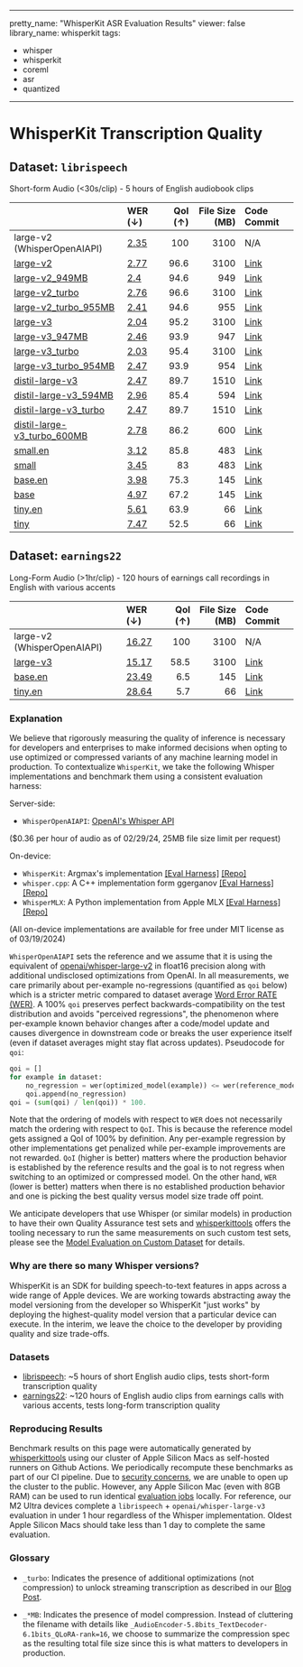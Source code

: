 
---
pretty_name: "WhisperKit ASR Evaluation Results"
viewer: false
library_name: whisperkit
tags:
- whisper
- whisperkit
- coreml
- asr
- quantized
---
# WhisperKit Transcription Quality



## Dataset: `librispeech`
Short-form Audio (<30s/clip) - 5 hours of English audiobook clips

|                                                                                                                               | WER (↓)                                                                                                                               |   QoI (↑) |   File Size (MB) | Code Commit                                                    |
|:------------------------------------------------------------------------------------------------------------------------------|:--------------------------------------------------------------------------------------------------------------------------------------|----------:|-----------------:|:---------------------------------------------------------------|
| large-v2 (WhisperOpenAIAPI)                                                                                                   | [2.35](https://hf.co/datasets/argmaxinc/whisperkit-evals/tree/main/WhisperOpenAIAPI/openai_whisper-large-v2/librispeech)              |     100   |             3100 | N/A                                                            |
| [large-v2](https://hf.co/argmaxinc/whisperkit-coreml/tree/main/openai_whisper-large-v2)                                       | [2.77](https://hf.co/datasets/argmaxinc/whisperkit-evals/tree/main/WhisperKit/openai_whisper-large-v2/librispeech)                    |      96.6 |             3100 | [Link](https://github.com/argmaxinc/WhisperKit/commit/2846fd9) |
| [large-v2_949MB](https://hf.co/argmaxinc/whisperkit-coreml/tree/main/openai_whisper-large-v2_949MB)                           | [2.4](https://hf.co/datasets/argmaxinc/whisperkit-evals/tree/main/WhisperKit/openai_whisper-large-v2_949MB/librispeech)               |      94.6 |              949 | [Link](https://github.com/argmaxinc/WhisperKit/commit/eca4a2e) |
| [large-v2_turbo](https://hf.co/argmaxinc/whisperkit-coreml/tree/main/openai_whisper-large-v2_turbo)                           | [2.76](https://hf.co/datasets/argmaxinc/whisperkit-evals/tree/main/WhisperKit/openai_whisper-large-v2_turbo/librispeech)              |      96.6 |             3100 | [Link](https://github.com/argmaxinc/WhisperKit/commit/2846fd9) |
| [large-v2_turbo_955MB](https://hf.co/argmaxinc/whisperkit-coreml/tree/main/openai_whisper-large-v2_turbo_955MB)               | [2.41](https://hf.co/datasets/argmaxinc/whisperkit-evals/tree/main/WhisperKit/openai_whisper-large-v2_turbo_955MB/librispeech)        |      94.6 |              955 | [Link](https://github.com/argmaxinc/WhisperKit/commit/cf75348) |
| [large-v3](https://hf.co/argmaxinc/whisperkit-coreml/tree/main/openai_whisper-large-v3)                                       | [2.04](https://hf.co/datasets/argmaxinc/whisperkit-evals/tree/main/WhisperKit/openai_whisper-large-v3/librispeech)                    |      95.2 |             3100 | [Link](https://github.com/argmaxinc/WhisperKit/commit/2846fd9) |
| [large-v3_947MB](https://hf.co/argmaxinc/whisperkit-coreml/tree/main/openai_whisper-large-v3_947MB)                           | [2.46](https://hf.co/datasets/argmaxinc/whisperkit-evals/tree/main/WhisperKit/openai_whisper-large-v3_947MB/librispeech)              |      93.9 |              947 | [Link](https://github.com/argmaxinc/WhisperKit/commit/eca4a2e) |
| [large-v3_turbo](https://hf.co/argmaxinc/whisperkit-coreml/tree/main/openai_whisper-large-v3_turbo)                           | [2.03](https://hf.co/datasets/argmaxinc/whisperkit-evals/tree/main/WhisperKit/openai_whisper-large-v3_turbo/librispeech)              |      95.4 |             3100 | [Link](https://github.com/argmaxinc/WhisperKit/commit/2846fd9) |
| [large-v3_turbo_954MB](https://hf.co/argmaxinc/whisperkit-coreml/tree/main/openai_whisper-large-v3_turbo_954MB)               | [2.47](https://hf.co/datasets/argmaxinc/whisperkit-evals/tree/main/WhisperKit/openai_whisper-large-v3_turbo_954MB/librispeech)        |      93.9 |              954 | [Link](https://github.com/argmaxinc/WhisperKit/commit/cf75348) |
| [distil-large-v3](https://hf.co/argmaxinc/whisperkit-coreml/tree/main/distil-whisper_distil-large-v3)                         | [2.47](https://hf.co/datasets/argmaxinc/whisperkit-evals/tree/main/WhisperKit/distil-whisper_distil-large-v3/librispeech)             |      89.7 |             1510 | [Link](https://github.com/argmaxinc/WhisperKit/commit/cf75348) |
| [distil-large-v3_594MB](https://hf.co/argmaxinc/whisperkit-coreml/tree/main/distil-whisper_distil-large-v3_594MB)             | [2.96](https://hf.co/datasets/argmaxinc/whisperkit-evals/tree/main/WhisperKit/distil-whisper_distil-large-v3_594MB/librispeech)       |      85.4 |              594 | [Link](https://github.com/argmaxinc/WhisperKit/commit/508240f) |
| [distil-large-v3_turbo](https://hf.co/argmaxinc/whisperkit-coreml/tree/main/distil-whisper_distil-large-v3_turbo)             | [2.47](https://hf.co/datasets/argmaxinc/whisperkit-evals/tree/main/WhisperKit/distil-whisper_distil-large-v3_turbo/librispeech)       |      89.7 |             1510 | [Link](https://github.com/argmaxinc/WhisperKit/commit/508240f) |
| [distil-large-v3_turbo_600MB](https://hf.co/argmaxinc/whisperkit-coreml/tree/main/distil-whisper_distil-large-v3_turbo_600MB) | [2.78](https://hf.co/datasets/argmaxinc/whisperkit-evals/tree/main/WhisperKit/distil-whisper_distil-large-v3_turbo_600MB/librispeech) |      86.2 |              600 | [Link](https://github.com/argmaxinc/WhisperKit/commit/ae1cf96) |
| [small.en](https://hf.co/argmaxinc/whisperkit-coreml/tree/main/openai_whisper-small.en)                                       | [3.12](https://hf.co/datasets/argmaxinc/whisperkit-evals/tree/main/WhisperKit/openai_whisper-small.en/librispeech)                    |      85.8 |              483 | [Link](https://github.com/argmaxinc/WhisperKit/commit/228630c) |
| [small](https://hf.co/argmaxinc/whisperkit-coreml/tree/main/openai_whisper-small)                                             | [3.45](https://hf.co/datasets/argmaxinc/whisperkit-evals/tree/main/WhisperKit/openai_whisper-small/librispeech)                       |      83   |              483 | [Link](https://github.com/argmaxinc/WhisperKit/commit/228630c) |
| [base.en](https://hf.co/argmaxinc/whisperkit-coreml/tree/main/openai_whisper-base.en)                                         | [3.98](https://hf.co/datasets/argmaxinc/whisperkit-evals/tree/main/WhisperKit/openai_whisper-base.en/librispeech)                     |      75.3 |              145 | [Link](https://github.com/argmaxinc/WhisperKit/commit/228630c) |
| [base](https://hf.co/argmaxinc/whisperkit-coreml/tree/main/openai_whisper-base)                                               | [4.97](https://hf.co/datasets/argmaxinc/whisperkit-evals/tree/main/WhisperKit/openai_whisper-base/librispeech)                        |      67.2 |              145 | [Link](https://github.com/argmaxinc/WhisperKit/commit/228630c) |
| [tiny.en](https://hf.co/argmaxinc/whisperkit-coreml/tree/main/openai_whisper-tiny.en)                                         | [5.61](https://hf.co/datasets/argmaxinc/whisperkit-evals/tree/main/WhisperKit/openai_whisper-tiny.en/librispeech)                     |      63.9 |               66 | [Link](https://github.com/argmaxinc/WhisperKit/commit/228630c) |
| [tiny](https://hf.co/argmaxinc/whisperkit-coreml/tree/main/openai_whisper-tiny)                                               | [7.47](https://hf.co/datasets/argmaxinc/whisperkit-evals/tree/main/WhisperKit/openai_whisper-tiny/librispeech)                        |      52.5 |               66 | [Link](https://github.com/argmaxinc/WhisperKit/commit/228630c) |

## Dataset: `earnings22`
Long-Form Audio (>1hr/clip) - 120 hours of earnings call recordings in English with various accents

|                                                                                         | WER (↓)                                                                                                                  |   QoI (↑) |   File Size (MB) | Code Commit                                                    |
|:----------------------------------------------------------------------------------------|:-------------------------------------------------------------------------------------------------------------------------|----------:|-----------------:|:---------------------------------------------------------------|
| large-v2 (WhisperOpenAIAPI)                                                             | [16.27](https://hf.co/datasets/argmaxinc/whisperkit-evals/tree/main/WhisperOpenAIAPI/openai_whisper-large-v2/earnings22) |     100   |             3100 | N/A                                                            |
| [large-v3](https://hf.co/argmaxinc/whisperkit-coreml/tree/main/openai_whisper-large-v3) | [15.17](https://hf.co/datasets/argmaxinc/whisperkit-evals/tree/main/WhisperKit/openai_whisper-large-v3/earnings22)       |      58.5 |             3100 | [Link](https://github.com/argmaxinc/WhisperKit/commit/2846fd9) |
| [base.en](https://hf.co/argmaxinc/whisperkit-coreml/tree/main/openai_whisper-base.en)   | [23.49](https://hf.co/datasets/argmaxinc/whisperkit-evals/tree/main/WhisperKit/openai_whisper-base.en/earnings22)        |       6.5 |              145 | [Link](https://github.com/argmaxinc/WhisperKit/commit/dda6571) |
| [tiny.en](https://hf.co/argmaxinc/whisperkit-coreml/tree/main/openai_whisper-tiny.en)   | [28.64](https://hf.co/datasets/argmaxinc/whisperkit-evals/tree/main/WhisperKit/openai_whisper-tiny.en/earnings22)        |       5.7 |               66 | [Link](https://github.com/argmaxinc/WhisperKit/commit/dda6571) |


### Explanation

We believe that rigorously measuring the quality of inference is necessary for developers and
enterprises to make informed decisions when opting to use optimized or compressed variants of
any machine learning model in production. To contextualize `WhisperKit`, we take the following Whisper
implementations and benchmark them using a consistent evaluation harness:

Server-side:
- `WhisperOpenAIAPI`: [OpenAI's Whisper API](https://platform.openai.com/docs/guides/speech-to-text)

($0.36 per hour of audio as of 02/29/24, 25MB file size limit per request)

On-device:
- `WhisperKit`: Argmax's implementation [[Eval Harness]](https://github.com/argmaxinc/whisperkittools/blob/main/whisperkit/pipelines.py#L100) [[Repo]](https://github.com/argmaxinc/WhisperKit)
- `whisper.cpp`: A C++ implementation form ggerganov [[Eval Harness]](https://github.com/argmaxinc/whisperkittools/blob/main/whisperkit/pipelines.py#L212) [[Repo]](https://github.com/ggerganov/whisper.cpp)
- `WhisperMLX`: A Python implementation from Apple MLX [[Eval Harness]](https://github.com/argmaxinc/whisperkittools/blob/main/whisperkit/pipelines.py#L338) [[Repo]](https://github.com/ml-explore/mlx-examples/blob/main/whisper/whisper/transcribe.py)

(All on-device implementations are available for free under MIT license as of 03/19/2024)

`WhisperOpenAIAPI` sets the reference and we assume that it is using the equivalent of [openai/whisper-large-v2](https://huggingface.co/openai/whisper-large-v2)
in float16 precision along with additional undisclosed optimizations from OpenAI. In all measurements, we care primarily about per-example no-regressions (quantified as `qoi` below)
which is a stricter metric compared to dataset average [Word Error RATE (WER)](https://en.wikipedia.org/wiki/Word_error_rate). A 100% `qoi` preserves perfect backwards-compatibility on the test distribution and avoids "perceived regressions", the phenomenon
where per-example known behavior changes after a code/model update and causes divergence in downstream code or breaks the user experience itself (even if dataset averages might stay flat
across updates). Pseudocode for `qoi`:

```python
qoi = []
for example in dataset:
    no_regression = wer(optimized_model(example)) <= wer(reference_model(example))
    qoi.append(no_regression)
qoi = (sum(qoi) / len(qoi)) * 100.
```

Note that the ordering of models with respect to `WER` does not necessarily match the ordering with respect to `QoI`. This is because the reference model gets assigned
a QoI of 100% by definition. Any per-example regression by other implementations get penalized while per-example improvements are not rewarded. `QoI` (higher is better) matters
where the production behavior is established by the reference results and the goal is to not regress when switching to an optimized or compressed model. On the other hand,
`WER` (lower is better) matters when there is no established production behavior and one is picking the best quality versus model size trade off point.

We anticipate developers that use Whisper (or similar models) in production to have their own Quality Assurance test sets and [whisperkittools](https://github.com/argmaxinc/whisperkittools) offers
the tooling necessary to run the same measurements on such custom test sets, please see the [Model Evaluation on Custom Dataset]((https://github.com/argmaxinc/whisperkittools)) for details.

### Why are there so many Whisper versions?
WhisperKit is an SDK for building speech-to-text features in apps across a wide range of Apple devices. We are working towards abstracting away the model versioning from the developer so WhisperKit
"just works" by deploying the highest-quality model version that a particular device can execute. In the interim, we leave the choice to the developer by providing quality and size trade-offs.


### Datasets
- [librispeech](https://huggingface.co/datasets/argmaxinc/librispeech): ~5 hours of short English audio clips, tests short-form transcription quality
- [earnings22](https://huggingface.co/datasets/argmaxinc/earnings22): ~120 hours of English audio clips from earnings calls with various accents, tests long-form transcription quality

### Reproducing Results
Benchmark results on this page were automatically generated by [whisperkittools](https://github.com/argmaxinc/whisperkittools) using our cluster of Apple Silicon Macs as self-hosted runners on
Github Actions. We periodically recompute these benchmarks as part of our CI pipeline. Due to [security concerns](https://docs.github.com/en/actions/security-guides/security-hardening-for-github-actions#hardening-for-self-hosted-runners),
we are unable to open up the cluster to the public. However, any Apple Silicon Mac (even with 8GB RAM) can be used to
run identical [evaluation jobs](#evaluation) locally. For reference, our M2 Ultra devices complete a `librispeech` + `openai/whisper-large-v3`
evaluation in under 1 hour regardless of the Whisper implementation. Oldest Apple Silicon Macs should take less than 1 day to complete the same evaluation.



### Glossary

- `_turbo`: Indicates the presence of additional optimizations (not compression) to unlock streaming transcription
as described in our [Blog Post](https://www.takeargmax.com/blog/whisperkit).

- `_*MB`: Indicates the presence of model compression. Instead of cluttering the filename with details like
`_AudioEncoder-5.8bits_TextDecoder-6.1bits_QLoRA-rank=16`, we choose to summarize the compression spec as the
resulting total file size since this is what matters to developers in production.


